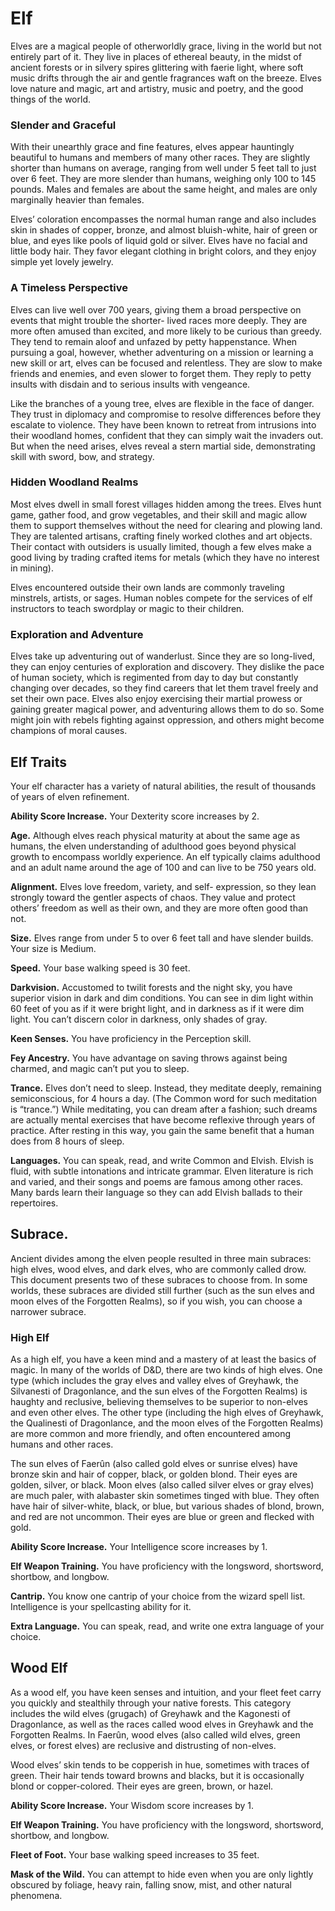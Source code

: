 # Elf

Elves are a magical people of otherworldly grace, living
in the world but not entirely part of it. They live in
places of ethereal beauty, in the midst of ancient forests
or in silvery spires glittering with faerie light, where
soft music drifts through the air and gentle fragrances
waft on the breeze. Elves love nature and magic, art
and artistry, music and poetry, and the good things
of the world.

### Slender and Graceful
With their unearthly grace and fine features, elves
appear hauntingly beautiful to humans and members
of many other races. They are slightly shorter than
humans on average, ranging from well under 5 feet
tall to just over 6 feet. They are more slender than
humans, weighing only 100 to 145 pounds. Males and
females are about the same height, and males are only
marginally heavier than females.

Elves’ coloration encompasses the normal human
range and also includes skin in shades of copper,
bronze, and almost bluish-white, hair of green or blue,
and eyes like pools of liquid gold or silver. Elves have no
facial and little body hair. They favor elegant clothing in
bright colors, and they enjoy simple yet lovely jewelry.

### A Timeless Perspective
Elves can live well over 700 years, giving them a broad
perspective on events that might trouble the shorter-
lived races more deeply. They are more often amused
than excited, and more likely to be curious than
greedy. They tend to remain aloof and unfazed by petty
happenstance. When pursuing a goal, however, whether
adventuring on a mission or learning a new skill or art,
elves can be focused and relentless. They are slow to
make friends and enemies, and even slower to forget
them. They reply to petty insults with disdain and to
serious insults with vengeance.

Like the branches of a young tree, elves are flexible
in the face of danger. They trust in diplomacy and
compromise to resolve differences before they escalate
to violence. They have been known to retreat from
intrusions into their woodland homes, confident
that they can simply wait the invaders out. But when
the need arises, elves reveal a stern martial side,
demonstrating skill with sword, bow, and strategy.

### Hidden Woodland Realms
Most elves dwell in small forest villages hidden among
the trees. Elves hunt game, gather food, and grow
vegetables, and their skill and magic allow them to
support themselves without the need for clearing and
plowing land. They are talented artisans, crafting finely
worked clothes and art objects. Their contact with
outsiders is usually limited, though a few elves make a
good living by trading crafted items for metals (which
they have no interest in mining).

Elves encountered outside their own lands are
commonly traveling minstrels, artists, or sages. Human
nobles compete for the services of elf instructors to
teach swordplay or magic to their children.

### Exploration and Adventure
Elves take up adventuring out of wanderlust. Since
they are so long-lived, they can enjoy centuries of
exploration and discovery. They dislike the pace of
human society, which is regimented from day to day but
constantly changing over decades, so they find careers
that let them travel freely and set their own pace. Elves
also enjoy exercising their martial prowess or gaining
greater magical power, and adventuring allows them
to do so. Some might join with rebels fighting against
oppression, and others might become champions of
moral causes.

## Elf Traits
Your elf character has a variety of natural abilities, the
result of thousands of years of elven refinement.

**Ability Score Increase.** Your Dexterity score
increases by 2.

**Age.** Although elves reach physical maturity at about
the same age as humans, the elven understanding of
adulthood goes beyond physical growth to encompass
worldly experience. An elf typically claims adulthood
and an adult name around the age of 100 and can live
to be 750 years old.

**Alignment.** Elves love freedom, variety, and self-
expression, so they lean strongly toward the gentler
aspects of chaos. They value and protect others’
freedom as well as their own, and they are more often
good than not.

**Size.** Elves range from under 5 to over 6 feet tall and
have slender builds. Your size is Medium.

**Speed.** Your base walking speed is 30 feet.

**Darkvision.** Accustomed to twilit forests and the night
sky, you have superior vision in dark and dim conditions.
You can see in dim light within 60 feet of you as if it
were bright light, and in darkness as if it were dim light.
You can’t discern color in darkness, only shades of gray.

**Keen Senses.** You have proficiency in the
Perception skill.

**Fey Ancestry.** You have advantage on saving throws
against being charmed, and magic can’t put you to sleep.

**Trance.** Elves don’t need to sleep. Instead, they
meditate deeply, remaining semiconscious, for 4
hours a day. (The Common word for such meditation
is “trance.”) While meditating, you can dream after a
fashion; such dreams are actually mental exercises that
have become reflexive through years of practice. After
resting in this way, you gain the same benefit that a
human does from 8 hours of sleep.

**Languages.** You can speak, read, and write Common
and Elvish. Elvish is fluid, with subtle intonations and
intricate grammar. Elven literature is rich and varied,
and their songs and poems are famous among other
races. Many bards learn their language so they can add
Elvish ballads to their repertoires.

## Subrace.

Ancient divides among the elven people
resulted in three main subraces: high elves, wood elves,
and dark elves, who are commonly called drow. This
document presents two of these subraces to choose
from. In some worlds, these subraces are divided still
further (such as the sun elves and moon elves of the
Forgotten Realms), so if you wish, you can choose a
narrower subrace.

### High Elf
As a high elf, you have a keen mind and a mastery of
at least the basics of magic. In many of the worlds of
D&D, there are two kinds of high elves. One type (which
includes the gray elves and valley elves of Greyhawk,
the Silvanesti of Dragonlance, and the sun elves of the
Forgotten Realms) is haughty and reclusive, believing
themselves to be superior to non-elves and even other
elves. The other type (including the high elves of
Greyhawk, the Qualinesti of Dragonlance, and the moon
elves of the Forgotten Realms) are more common and
more friendly, and often encountered among humans
and other races.

The sun elves of Faerûn (also called gold elves or
sunrise elves) have bronze skin and hair of copper,
black, or golden blond. Their eyes are golden, silver, or
black. Moon elves (also called silver elves or gray elves)
are much paler, with alabaster skin sometimes tinged
with blue. They often have hair of silver-white, black,
or blue, but various shades of blond, brown, and red
are not uncommon. Their eyes are blue or green and
flecked with gold.

**Ability Score Increase.** Your Intelligence score
increases by 1.

**Elf Weapon Training.** You have proficiency with the
longsword, shortsword, shortbow, and longbow.

**Cantrip.** You know one cantrip of your choice from
the wizard spell list. Intelligence is your spellcasting
ability for it.

**Extra Language.** You can speak, read, and write one
extra language of your choice.

## Wood Elf
As a wood elf, you have keen senses and intuition, and
your fleet feet carry you quickly and stealthily through
your native forests. This category includes the wild
elves (grugach) of Greyhawk and the Kagonesti of
Dragonlance, as well as the races called wood elves in
Greyhawk and the Forgotten Realms. In Faerûn, wood
elves (also called wild elves, green elves, or forest elves)
are reclusive and distrusting of non-elves.

Wood elves’ skin tends to be copperish in hue,
sometimes with traces of green. Their hair tends toward
browns and blacks, but it is occasionally blond or
copper-colored. Their eyes are green, brown, or hazel.

**Ability Score Increase.** Your Wisdom score
increases by 1.

**Elf Weapon Training.** You have proficiency with the
longsword, shortsword, shortbow, and longbow.

**Fleet of Foot.** Your base walking speed
increases to 35 feet.

**Mask of the Wild.** You can attempt to hide even when
you are only lightly obscured by foliage, heavy rain,
falling snow, mist, and other natural phenomena.
